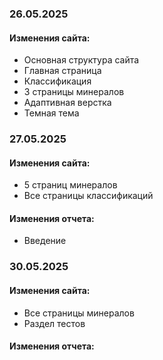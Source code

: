### 26.05.2025
#### Изменения сайта:
- Основная структура сайта
- Главная страница
- Классификация
- 3 страницы минералов
- Адаптивная верстка
- Темная тема

### 27.05.2025
#### Изменения сайта:
- 5 страниц минералов
- Все страницы классификаций
#### Изменения отчета:
* Введение
### 30.05.2025
#### Изменения сайта:
- Все страницы минералов
- Раздел тестов

#### Изменения отчета:
